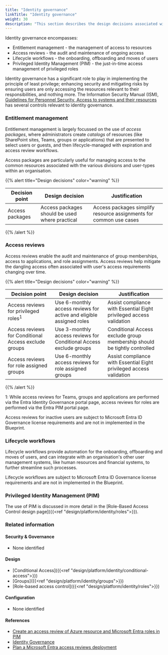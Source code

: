 ```yaml
---
title: "Identity governance"
linkTitle: "Identity governance"
weight: 30
description: "This section describes the design decisions associated with identity governance for system(s) built using ASD's Blueprint for Secure Cloud."
---
```


Identity governance encompasses:

- Entitlement management - the management of access to resources
- Access reviews - the audit and maintenance of ongoing access
- Lifecycle workflows - the onboarding, offboarding and moves of users
- Privileged Identity Management (PIM) - the just-in-time access management of privileged roles

Identity governance has a significant role to play in implementing the principle of least privilege; enhancing security and mitigating risks by ensuring users are only accessing the resources relevant to their responsibilities, and nothing more. The Information Security Manual (ISM), [Guidelines for Personnel Security, Access to systems and their resources](https://www.cyber.gov.au/resources-business-and-government/essential-cyber-security/ism/cyber-security-guidelines/guidelines-personnel-security) has several controls relevant to identity governance.

### Entitlement management

Entitlement management is largely focussed on the use of *access packages*, where administrators create *catalogs* of resources (like SharePoint sites, Teams, groups or applications) that are presented to select users or guests, and then lifecycle-managed with expiration and access review workflows.

Access packages are particularly useful for managing access to the common resources associated with the various divisions and user-types within an organisation.

{{% alert title="Design decisions" color="warning" %}}

| Decision point  | Design decision                                | Justification                                                      |
| --------------- | ---------------------------------------------- | ------------------------------------------------------------------ |
| Access packages | Access packages should be used where practical | Access packages simplify resource assignments for common use cases |

{{% /alert %}}

### Access reviews

Access reviews enable the audit and maintenance of group memberships, access to applications, and role assignments. Access reviews help mitigate the dangling access often associated with user's access requirements changing over time.

{{% alert title="Design decisions" color="warning" %}}

| Decision point                                       | Design decision                                                     | Justification                                                            |
| ---------------------------------------------------- | ------------------------------------------------------------------- | ------------------------------------------------------------------------ |
| Access reviews for privileged roles<sup>1</sup>      | Use 6-monthly access reviews for active and eligible assigned roles | Assist compliance with Essential Eight privileged access validation      |
| Access reviews for Conditional Access exclude groups | Use 3-monthly access reviews for Conditional Access exclude groups  | Conditional Access exclude group membership should be tightly controlled |
| Access reviews for role assigned groups              | Use 6-monthly access reviews for role assigned groups               | Assist compliance with Essential Eight privileged access validation      |

{{% /alert %}}

1: While access reviews for Teams, groups and applications are performed via the Entra Identity Governance portal page, access reviews for roles are performed via the Entra PIM portal page.

Access reviews for inactive users are subject to Microsoft Entra ID Governance license requirements and are not in implemented in the Blueprint.

### Lifecycle workflows

Lifecycle workflows provide automation for the onboarding, offboarding and moves of users, and can integrate with an organisation's other user management systems, like human resources and financial systems, to further streamline such processes.

Lifecycle workflows are subject to Microsoft Entra ID Governance license requirements and are not in implemented in the Blueprint.

### Privileged Identity Management (PIM)

The use of PIM is discussed in more detail in the [Role-Based Access Control design page]({{<ref "design/platform/identity/roles">}}).

### Related information

#### Security & Governance

- None identified

#### Design

- [Conditional Access]({{<ref "design/platform/identity/conditional-access">}})
- [Groups]({{<ref "design/platform/identity/groups">}})
- [Role-based access control]({{<ref "design/platform/identity/roles">}})

#### Configuration

- None identified

#### References

- [Create an access review of Azure resource and Microsoft Entra roles in PIM](https://learn.microsoft.com/en-au/entra/id-governance/privileged-identity-management/pim-create-roles-and-resource-roles-review)
- [Identity Governance](https://learn.microsoft.com/entra/id-governance/identity-governance-overview)
- [Plan a Microsoft Entra access reviews deployment](https://learn.microsoft.com/en-au/entra/id-governance/deploy-access-reviews)
